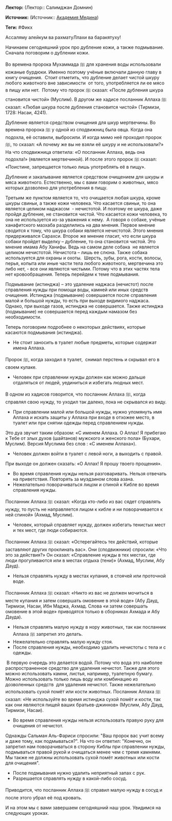 **Лектор:** (Лектор:: Салимджан Домнин)

**Источник:** (Источник:: [Академия Медина](https://web.medinaschool.org/school/))

**Теги:** #Фикх

Ассаляму алейкум ва рахматуЛлахи ва баракятуху!


Начинаем сегодняшний урок про дубление кожи, а также подмывание. Сначала поговорим о дублении кожи.


Во времена пророка Мухаммада ﷺ для хранения воды использовали кожаные бурдюки. Именно поэтому учёные включали данную главу в книгу очищения.  Стоит отметить, что дубление делает чистой шкуру любого животного вне зависимости  от того, употребляется ли ее мясо в пищу или нет.  Потому что пророк ﷺ сказал: «После дубления шкура становится чистой» (Муслим). В другом же хадисе посланник Аллаха ﷺ сказал: «Любая шкура после дубления становится чистой» (Тирмизи, 1728: Насаи, 4241).


Дубление является средством очищения для шкур мертвечины. Во времена пророка ﷺ у одной из сподвижниц была овца. Когда она подохла, её оставили, выбросили. И когда мимо неё проходил пророк ﷺ, то сказал: «А почему же вы не взяли её шкуру и не использовали?» На что сподвижница ответила: «О посланник Аллаха, ведь она подохла!» (является мертвечиной). И после этого пророк ﷺ сказал: «Поистине, запрещается только лишь употреблять её в пищу».


Дубление и закалывание является средством очищением для шкуры и мяса животного. Естественно, мы с вами говорим о животных, мясо которых дозволено для употребления в пищу.


Третьим же пунктом является то, что очищается любая шкура, кроме шкуры свиньи, а также кожи человека. Что касается свиньи, то она является целиком наджасом  - нечистотой. И поэтому ее шкура, даже пройдя дубление, не становится чистой. Что касается кожи человека, то она не используется из-за уважения к нему.  А говоря о собаке, учёные ханафитского мазхаба разделились на два мнения. Первое мнение сводится к тому, что шкура собаки является нечистотой. Этого мнения придерживался Сарахси. Второе же мнение гласит, что если шкура собаки пройдет выделку – дубление, то она становится чистой. Это мнение имама Абу Ханифы. Ведь на самом деле собака  не является целиком нечистотой. Нечистота – лишь ее слюна. Также собака используется для охраны и охоты.  Шерсть, зубы, рога, кости, волосы, перья, копыта или иные части тела любого животного, мертвечина это либо нет, - все они являются чистыми. Потому что в этих частях тела нет кровообращения. Теперь перейдем к теме подмывания.


Подмывание (истинджа) – это удаление наджаса (нечистот) после справления нужды при помощи воды, камней или иных средств очищения. Истинджа (подмывание) совершается после справления малой и большой нужды, то есть при выходе видимого наджаса. Однако, при выходе газов, истинджа не совершается. Также истинджа (подмывание) не совершается перед каждым намазом без необходимости.


Теперь поговорим подробнее о некоторых действиях, которые касаются подмывания (истинджа).


* Не стоит заносить в туалет любые предметы, которые содержат имена Аллаха.


Пророк ﷺ, когда заходил в туалет,  снимал перстень и скрывал его в своем кулаке.


* Человек при справлении нужды должен как можно дальше отдаляться от людей, уединиться и избегать людных мест.


В одном из хадисов говорится, что посланник Аллаха ﷺ, когда справлял свою нужду, то уходил так далеко, пока не скрывался из виду.


* При справлении малой или большой нужды, нужно упомянуть имя Аллаха и искать защиты у Аллаха при входе в отхожее место, в туалет или при снятии одежды перед справлением нужды.


Это дуа звучит таким образом: «С именем Аллаха. О Аллах! Я прибегаю к Тебе от злых духов (шайтанов) мужского и женского пола» (Бухари, Муслим). Версия Муслима без слов : «С именем Аллаха»).


* Человек должен войти в туалет с левой ноги, а выходить с правой.


При выходе он должен сказать: «О Аллах! Я прошу твоего прощения».


* Во время справления нужды нельзя разговаривать. Нельзя отвечать на приветствия. Повторять за муэдзином слова азана.
* Нежелательно поворачиваться лицом и спиной к Кибле во время справления нужды.


Посланник Аллаха ﷺ сказал: «Когда кто-либо из вас сядет справлять нужду, то пусть не направляется лицом к кибле и ни поворачивается к ней спиной» (Ахмад, Муслим).


* Человек, который справляет нужду, должен избегать тенистых мест и тех мест, где люди собираются.


Посланник Аллаха ﷺ сказал: «Остерегайтесь тех действий, которые заставляют других проклинать вас». Они (сподвижники) спросили: «Что это за действия?» Он сказал: «Справление нужды в тех местах, где люди прогуливаются или в местах отдыха (тени)» (Ахмад, Муслим, Абу Дауд).


* Нельзя справлять нужду в местах купания, в стоячей или проточной воде.


Посланник Аллаха ﷺ сказал: «Никто из вас не должен мочиться в месте купания и затем совершать омовение в этой воде» (Абу Дауд, Тирмизи, Насаи, Ибн Маджа, Ахмад. Слова «и затем совершать омовение в этой воде» приводятся только в сборниках Ахмада и Абу Дауда). 


* Нельзя справлять малую нужду в нору животных, так как посланник Аллаха ﷺ запретил это делать.
* Нежелательно справлять малую нужду стоя.
* После справления нужды, необходимо удалить нечистоты с тела и с одежды.


 В первую очередь это делается водой. Потому что вода это наиболее распространенное средство для удаления нечистот. Также для этого можно использовать камни, листья, например, туалетную бумагу. Можно использовать только лишь воду или комбинацию из дозволенных средств  для удаления нечистот. Также нежелательно использовать сухой помёт или кости животных. Посланник Аллаха ﷺ сказал: «Не используйте во время истинджа сухой помёт и кости, так как они являются пищей ваших братьев-джиннов» (Муслим, Абу Дауд, Тирмизи, Насаи).


* Во время справления нужды нельзя использовать правую руку для очищения от нечистот.


Однажды Сальман Аль-Фариси спросили: "Ваш пророк вас учит всему и даже тому, как подмываться?". На что он ответил: "Конечно, он запретил нам поворачиваться в сторону Киблы при справлении нужды, подмываться правой рукой и очищаться менее чем с тремя камнями. Мы также не должны использовать сухой помёт животных или кости для очищения".


* После подмывания нужно удалить неприятный запах с рук.
* Разрешается справлять нужду в какой-либо сосуд.


Приводится, что посланник Аллаха ﷺ справил малую нужду в сосуд и после этого убрал её под кровать.


И на этом мы с вами завершаем сегодняшний наш урок. Увидимся на следующих уроках.

